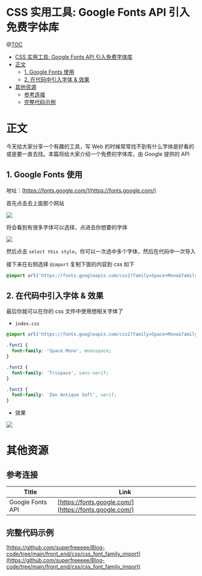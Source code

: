# CSS 实用工具: Google Fonts API 引入免费字体库

@[TOC](文章目录)

<!-- TOC -->

- [CSS 实用工具: Google Fonts API 引入免费字体库](#css-实用工具-google-fonts-api-引入免费字体库)
- [正文](#正文)
  - [1. Google Fonts 使用](#1-google-fonts-使用)
  - [2. 在代码中引入字体 & 效果](#2-在代码中引入字体--效果)
- [其他资源](#其他资源)
  - [参考连接](#参考连接)
  - [完整代码示例](#完整代码示例)

<!-- /TOC -->

# 正文

今天给大家分享一个有趣的工具，写 Web 的时候常常找不到有什么字体是好看的或是要一直去找。本篇将给大家介绍一个免费的字体库，由 Google 提供的 API

## 1. Google Fonts 使用

地址：[https://fonts.google.com/](https://fonts.google.com/)

首先点击去上面那个网站

![](https://picures.oss-cn-beijing.aliyuncs.com/img/css_font_family_import_1_fonts1.png)

将会看到有很多字体可以选择，点进去你想要的字体

![](https://picures.oss-cn-beijing.aliyuncs.com/img/css_font_family_import_2_fonts2.png)

然后点击 `select this style`，你可以一次选中多个字体，然后在代码中一次导入

接下来在右侧选择 `@import` 复制下面的内容到 css 如下

```css
@import url('https://fonts.googleapis.com/css2?family=Space+Mono&family=Trispace&family=Zen+Antique+Soft&display=swap');
```

## 2. 在代码中引入字体 & 效果

最后你就可以在你的 css 文件中使用想相关字体了

- `index.css`

```css
@import url('https://fonts.googleapis.com/css2?family=Space+Mono&family=Trispace&family=Zen+Antique+Soft&display=swap');

.font1 {
  font-family: 'Space Mono', monospace;
}

.font2 {
  font-family: 'Trispace', sans-serif;
}

.font3 {
  font-family: 'Zen Antique Soft', serif;
}
```

- 效果

![](https://picures.oss-cn-beijing.aliyuncs.com/img/css_font_family_import_3_sample.png)

# 其他资源

## 参考连接

| Title            | Link                                                   |
| ---------------- | ------------------------------------------------------ |
| Google Fonts API | [https://fonts.google.com/](https://fonts.google.com/) |

## 完整代码示例

[https://github.com/superfreeeee/Blog-code/tree/main/front_end/css/css_font_family_import](https://github.com/superfreeeee/Blog-code/tree/main/front_end/css/css_font_family_import)
